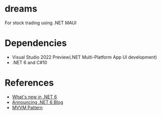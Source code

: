 # dreams
For stock trading using .NET MAUI

# Dependencies
- Visual Studio 2022 Preview(.NET Multi-Platform App UI development)
- .NET 6 and C#10

# References
- [What's new in .NET 6](https://docs.microsoft.com/en-us/dotnet/core/whats-new/dotnet-6)
- [Announcing .NET 6 Blog](https://devblogs.microsoft.com/dotnet/announcing-net-6/)
- [MVVM Pattern](https://docs.microsoft.com/en-us/xamarin/xamarin-forms/enterprise-application-patterns/mvvm)
